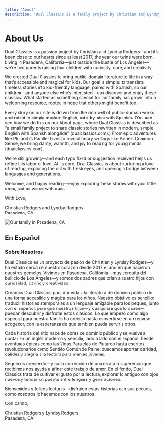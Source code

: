 ```yaml
---
title: "About"
description: "Dual Classics is a family project by Christian and Lyndsy Rodgers—kid‑friendly bilingual retellings of public‑domain classics for families and classrooms."
---
```


# About Us

Dual Classics is a passion project by Christian and Lyndsy Rodgers—and it’s been close to our hearts since at least 2017, the year our twins were born. Living in Pasadena, California—just outside the bustle of Los Angeles—we’re two parents raising four children with curiosity, care, and creativity.

We created Dual Classics to bring public-domain literature to life in a way that’s accessible and magical for kids. Our goal is simple: to translate timeless stories into kid-friendly language, paired with Spanish, so our children—and anyone else who’s interested—can discover and enjoy these classics. What started as something special for our family has grown into a welcoming resource, rooted in hope that others might benefit too.

Every story on our site is drawn from the rich well of public-domain works and retold in simple modern English, side-by-side with Spanish. (You can see how we do this on our About page, where Dual Classics is described as “a small family project to share classic stories rewritten in modern, simple English with Spanish alongside” (dualclassics.com).) From epic adventures like Plutarch’s Parallel Lives to revolutionary writings like Paine’s Common Sense, we bring clarity, warmth, and joy to reading for young minds (dualclassics.com).

We’re still growing—and each typo fixed or suggestion received helps us refine this labor of love. At its core, Dual Classics is about nurturing a love of reading, exploring the old with fresh eyes, and opening a bridge between languages and generations.

Welcome, and happy reading—enjoy exploring these stories with your little ones, just as we do with ours.

With Love,

Christian Rodgers and Lyndsy Rodgers  
Pasadena, CA

![Our family in Pasadena, CA](https://imagedelivery.net/uoQWLs2DQGCKz-4i8TTorQ/22c12028-fec1-4d6e-6681-1c10e52fbd00/public)

## En Español

### Sobre Nosotros

Dual Classics es un proyecto de pasión de Christian y Lyndsy Rodgers—y ha estado cerca de nuestro corazón desde 2017, el año en que nacieron nuestros gemelos. Vivimos en Pasadena, California—muy cerquita del bullicio de Los Ángeles—y somos dos padres que crían a cuatro hijos con curiosidad, cariño y creatividad.

Creamos Dual Classics para dar vida a la literatura de dominio público de una forma accesible y mágica para los niños. Nuestro objetivo es sencillo: traducir historias atemporales a un lenguaje amigable para los peques, junto con el español, para que nuestros hijos—y cualquiera que lo desee—puedan descubrir y disfrutar estos clásicos. Lo que empezó como algo especial para nuestra familia ha crecido hasta convertirse en un recurso acogedor, con la esperanza de que también pueda servir a otros.

Cada historia del sitio nace de obras de dominio público y se vuelve a contar en un inglés moderno y sencillo, lado a lado con el español. Desde aventuras épicas como las Vidas Paralelas de Plutarco hasta escritos revolucionarios como Sentido Común de Paine, buscamos aportar claridad, calidez y alegría a la lectura para mentes jóvenes.

Seguimos creciendo—y cada corrección de una errata o sugerencia que recibimos nos ayuda a afinar este trabajo de amor. En el fondo, Dual Classics trata de cultivar el gusto por la lectura, explorar lo antiguo con ojos nuevos y tender un puente entre lenguas y generaciones.

Bienvenidos y felices lecturas—disfruten estas historias con sus peques, como nosotros lo hacemos con los nuestros.

Con cariño,

Christian Rodgers y Lyndsy Rodgers  
Pasadena, CA
